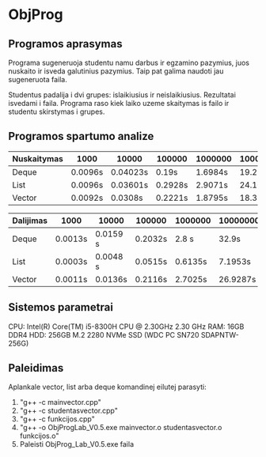 # ObjProg

## Programos aprasymas

Programa sugeneruoja studentu namu darbus ir egzamino pazymius, juos nuskaito ir isveda galutinius pazymius. Taip pat galima naudoti jau sugeneruota faila.

Studentus padalija i dvi grupes: islaikiusius ir neislaikiusius. Rezultatai isvedami i faila. Programa raso kiek laiko uzeme skaitymas is failo ir studentu skirstymas i grupes.

## Programos spartumo analize

| Nuskaitymas | 1000        | 10000       | 100000      | 1000000     | 10000000    |
| ----------- | ----------- |------------ | ----------- | ----------- | ----------- |
| Deque       |  0.0096s    | 0.04023s    | 0.19s       | 1.6984s     | 19.2925s    |
| List        |  0.0096s    | 0.03601s    | 0.2928s     | 2.9071s     | 24.1068s    |
| Vector      |  0.0092s    | 0.0308s     | 0.2221s     | 1.8795s     | 18.3123s    |

| Dalijimas   | 1000        | 10000       | 100000      | 1000000     | 10000000    |
| ----------- | ----------- |------------ | ----------- | ----------- | ----------- |
| Deque       |  0.0013s    | 0.0159 s    | 0.2032s     | 2.8   s     | 32.9s       |
| List        |  0.0003s    | 0.0048 s    | 0.0515s     | 0.6135s     | 7.1953s     |
| Vector      |  0.0011s    | 0.0136s     | 0.2116s     | 2.7025s     | 26.9287s    |

## Sistemos parametrai

CPU: Intel(R) Core(TM) i5-8300H CPU @ 2.30GHz   2.30 GHz
RAM: 16GB DDR4
HDD: 256GB M.2 2280 NVMe SSD (WDC PC SN720 SDAPNTW-256G)

## Paleidimas

Aplankale vector, list arba deque komandinej eilutej parasyti:

1. "g++ -c mainvector.cpp"
2. "g++ -c studentasvector.cpp"
3. "g++ -c funkcijos.cpp"
4. "g++ -o ObjProgLab_V0.5.exe mainvector.o studentasvector.o funkcijos.o"
5. Paleisti ObjProg_Lab_V0.5.exe faila
